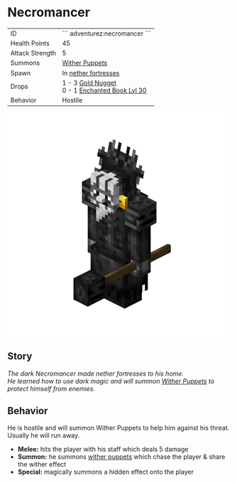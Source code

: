 # Necromancer
<div class="combi">
<div class="divthing">
<table class="tablething">
    <tbody>
        <tr>
            <td class="first-column">ID</td>
            <td class="second-column">
            ```
            adventurez:necromancer
            ```
            </td>
        </tr>
        <tr id="linear-top">
            <td class="first-column">Health Points</td>
            <td class="second-column">45</td>
        </tr>
        <tr id="linear-top">
            <td class="first-column">Attack Strength</td>
            <td class="second-column">5</td>
        </tr>
        <tr id="linear-top">
            <td class="first-column">Summons</td>
            <td class="second-column"><a href="../Wither_Puppet/">Wither Puppets</a></td>
        </tr>
        <tr id="linear-top">
            <td class="first-column">Spawn</td>
            <td class="second-column">In <a href="https://minecraft.fandom.com/wiki/Nether_Fortress" target="_blank">nether fortresses</a></td>
        </tr>
        <tr id="linear-top">
            <td class="first-column">Drops</td>
            <td class="second-column">1 - 3 <a href="https://minecraft.fandom.com/wiki/Gold_Nugget" target="_blank">Gold Nugget</a><br>0 - 1 <a href="https://minecraft.fandom.com/wiki/Enchanted_Book" target="_blank">Enchanted Book Lvl 30</a></td>
        </tr>
        <tr id="linear-top">
            <td class="first-column">Behavior</td>
            <td class="second-column">Hostile</td>
        </tr>
    </tbody>
</table>
</div>
<div class="div-img-center">
<img src="../../../../assets/adventurez/entities/necromancer.png" loading="lazy" />
</div>
</div>

## Story

*The dark Necromancer made nether fortresses to his home.*  
*He learned how to use dark magic and will summon <a href="../Wither_Puppet/">Wither Puppets</a> to protect himself from enemies.*

## Behavior

He is hostile and will summon Wither Puppets to help him against his threat.  
Usually he will run away.

* **Melee:** hits the player with his staff which deals 5 damage
* **Summon:** he summons <a href="../Wither_Puppet/">wither puppets</a> which chase the player & share the wither effect
* **Special:** magically summons a hidden effect onto the player